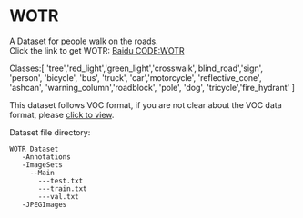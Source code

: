 # WOTR
A Dataset for people walk on the roads.<br>
Click the link to get WOTR: [Baidu CODE:WOTR](https://pan.baidu.com/s/1XmKwi6IMWNllZXm2EMhkGA)

Classes:[ 'tree','red_light','green_light','crosswalk','blind_road','sign', 'person', 'bicycle', 'bus', 'truck', 'car','motorcycle', 'reflective_cone', 'ashcan', 'warning_column','roadblock', 'pole', 'dog', 'tricycle','fire_hydrant' ]

This dataset follows VOC format, if you are not clear about the VOC data format, please [click to view](http://host.robots.ox.ac.uk/pascal/VOC/).

Dataset file directory:
```
WOTR Dataset
   -Annotations
   -ImageSets
     --Main
       ---test.txt
       ---train.txt
       ---val.txt
   -JPEGImages
```

